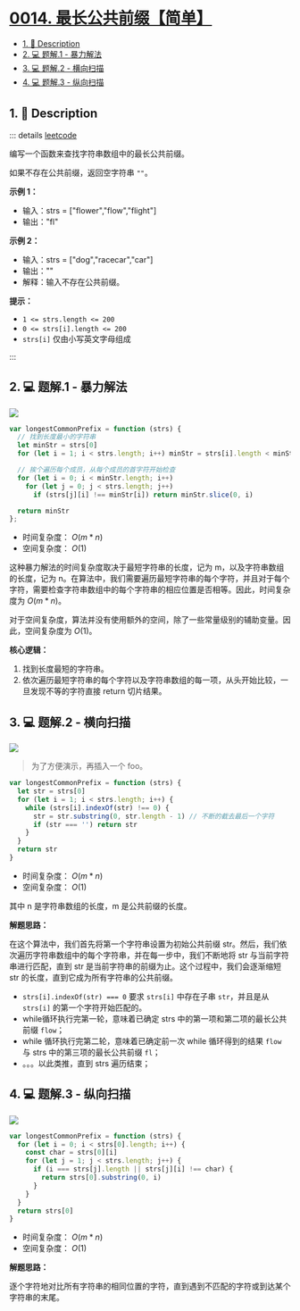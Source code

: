 # [0014. 最长公共前缀【简单】](https://github.com/Tdahuyou/TNotes.leetcode/tree/main/notes/0014.%20%E6%9C%80%E9%95%BF%E5%85%AC%E5%85%B1%E5%89%8D%E7%BC%80%E3%80%90%E7%AE%80%E5%8D%95%E3%80%91)

<!-- region:toc -->

- [1. 📝 Description](#1--description)
- [2. 💻 题解.1 - 暴力解法](#2--题解1---暴力解法)
- [3. 💻 题解.2 - 横向扫描](#3--题解2---横向扫描)
- [4. 💻 题解.3 - 纵向扫描](#4--题解3---纵向扫描)

<!-- endregion:toc -->

## 1. 📝 Description

::: details [leetcode](https://leetcode.cn/problems/longest-common-prefix)

编写一个函数来查找字符串数组中的最长公共前缀。

如果不存在公共前缀，返回空字符串 `""`。

**示例 1：**

- 输入：strs = ["flower","flow","flight"]
- 输出："fl"

**示例 2：**

- 输入：strs = ["dog","racecar","car"]
- 输出：""
- 解释：输入不存在公共前缀。

**提示：**

- `1 <= strs.length <= 200`
- `0 <= strs[i].length <= 200`
- `strs[i]` 仅由小写英文字母组成

:::

## 2. 💻 题解.1 - 暴力解法

![](assets/2024-09-25-16-39-11.png)

```javascript
var longestCommonPrefix = function (strs) {
  // 找到长度最小的字符串
  let minStr = strs[0]
  for (let i = 1; i < strs.length; i++) minStr = strs[i].length < minStr.length ? strs[i] : minStr

  // 挨个遍历每个成员，从每个成员的首字符开始检查
  for (let i = 0; i < minStr.length; i++)
    for (let j = 0; j < strs.length; j++)
      if (strs[j][i] !== minStr[i]) return minStr.slice(0, i)

  return minStr
};
```

- 时间复杂度： $O(m*n)$
- 空间复杂度： $O(1)$

这种暴力解法的时间复杂度取决于最短字符串的长度，记为 m，以及字符串数组的长度，记为 n。在算法中，我们需要遍历最短字符串的每个字符，并且对于每个字符，需要检查字符串数组中的每个字符串的相应位置是否相等。因此，时间复杂度为 $O(m*n)$。

对于空间复杂度，算法并没有使用额外的空间，除了一些常量级别的辅助变量。因此，空间复杂度为 $O(1)$。

**核心逻辑：**

1. 找到长度最短的字符串。
2. 依次遍历最短字符串的每个字符以及字符串数组的每一项，从头开始比较，一旦发现不等的字符直接 return 切片结果。

## 3. 💻 题解.2 - 横向扫描

![](assets/2024-09-25-16-41-28.png)

> 为了方便演示，再插入一个 foo。

```javascript
var longestCommonPrefix = function (strs) {
  let str = strs[0]
  for (let i = 1; i < strs.length; i++) {
    while (strs[i].indexOf(str) !== 0) {
      str = str.substring(0, str.length - 1) // 不断的截去最后一个字符
      if (str === '') return str
    }
  }
  return str
}
```

- 时间复杂度： $O(m*n)$
- 空间复杂度： $O(1)$

其中 n 是字符串数组的长度，m 是公共前缀的长度。

**解题思路：**

在这个算法中，我们首先将第一个字符串设置为初始公共前缀 str。然后，我们依次遍历字符串数组中的每个字符串，并在每一步中，我们不断地将 str 与当前字符串进行匹配，直到 str 是当前字符串的前缀为止。这个过程中，我们会逐渐缩短 str 的长度，直到它成为所有字符串的公共前缀。

- `strs[i].indexOf(str) === 0` 要求 `strs[i]` 中存在子串 `str`，并且是从 `strs[i]` 的第一个字符开始匹配的。
- while循环执行完第一轮，意味着已确定 strs 中的第一项和第二项的最长公共前缀 `flow`；
- while 循环执行完第二轮，意味着已确定前一次 while 循环得到的结果 `flow` 与 strs 中的第三项的最长公共前缀 `fl`；
- 。。。以此类推，直到 strs 遍历结束；

## 4. 💻 题解.3 - 纵向扫描

![](assets/2024-09-25-16-42-01.png)

```javascript
var longestCommonPrefix = function (strs) {
  for (let i = 0; i < strs[0].length; i++) {
    const char = strs[0][i]
    for (let j = 1; j < strs.length; j++) {
      if (i === strs[j].length || strs[j][i] !== char) {
        return strs[0].substring(0, i)
      }
    }
  }
  return strs[0]
}
```

- 时间复杂度： $O(m*n)$
- 空间复杂度： $O(1)$

**解题思路：**

逐个字符地对比所有字符串的相同位置的字符，直到遇到不匹配的字符或到达某个字符串的末尾。
